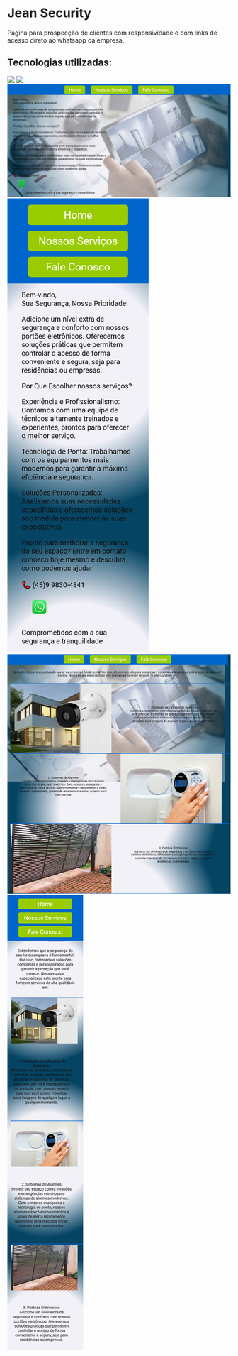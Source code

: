 <h1>Jean Security</h1>
<p>Pagina para prospecção de clientes com responsividade e com links de acesso direto ao whatsapp da empresa.</p>
<h2>Tecnologias utilizadas:</h2>
<img src="https://img.shields.io/badge/HTML5-E34F26?style=for-the-badge&logo=html5&logoColor=white"/>
<img src="https://img.shields.io/badge/CSS-239120?&style=for-the-badge&logo=css3&logoColor=white"/>

<img src="https://github.com/DanielTiozo/Jean-Security/blob/master/assets/home-pc.png"/>
<img src="https://github.com/DanielTiozo/Jean-Security/blob/master/assets/home-smart.png"/>
<img src="https://github.com/DanielTiozo/Jean-Security/blob/master/assets/services-pc.png"/>
<img src="https://github.com/DanielTiozo/Jean-Security/blob/master/assets/services-smart.png"/>
